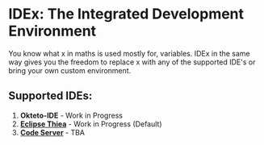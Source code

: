 # IDEx: The Integrated Development Environment
You know what x in maths is used mostly for, variables. IDEx in the same way gives you the freedom to replace x with any of the supported IDE's or bring your own custom environment.

## Supported IDEs:
1. **Okteto-IDE** - Work in Progress
2. **[Eclipse Thiea](https://github.com/eclipse-theia/theia)** - Work in Progress (Default)
3. **[Code Server](https://github.com/cdr/code-server)** - TBA
